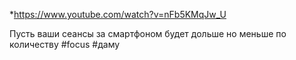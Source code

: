 *https://www.youtube.com/watch?v=nFb5KMqJw_U

Пусть ваши сеансы за смартфоном будет дольше но меньше по количеству
#focus #даму

